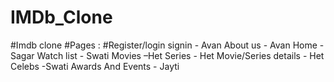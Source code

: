 # IMDb_Clone
#Imdb clone
#Pages : 
#Register/login signin - Avan
About us - Avan
Home - Sagar
Watch list - Swati
Movies –Het 
Series - Het
Movie/Series details - Het
Celebs -Swati
Awards And Events - Jayti

